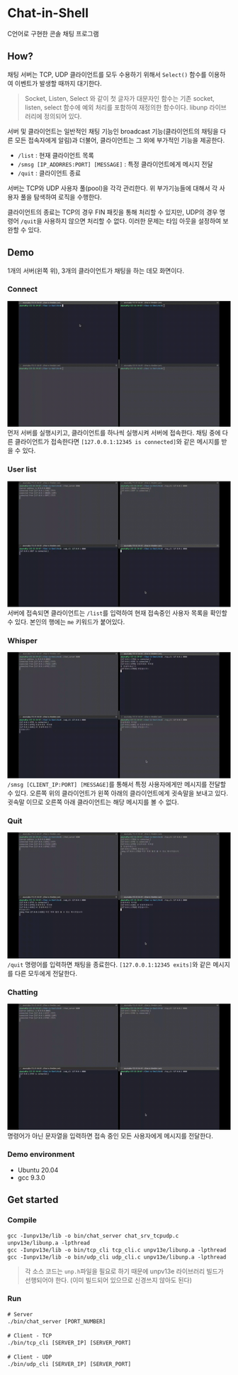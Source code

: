 # Chat-in-Shell
C언어로 구현한 콘솔 채팅 프로그램

## How?
채팅 서버는 TCP, UDP 클라이언트를 모두 수용하기 위해서 `Select()` 함수를 이용하여 이벤트가 발생할 때까지 대기한다.

> Socket, Listen, Select 와 같이 첫 글자가 대문자인 함수는 기존 socket, listen, select 함수에 예외 처리를 포함하여 재정의한 함수이다. libunp 라이브러리에 정의되어 있다.

서버 및 클라이언트는 일반적인 채팅 기능인 broadcast 기능(클라이언트의 채팅을 다른 모든 접속자에게 알림)과 더불어, 클라이언트는 그 외에 부가적인 기능을 제공한다.
- `/list` : 현재 클라이언트 목록
- `/smsg [IP_ADDRRES:PORT] [MESSAGE]` : 특정 클라이언트에게 메시지 전달
- `/quit` : 클라이언트 종료

서버는 TCP와 UDP 사용자 풀(pool)을 각각 관리한다. 위 부가기능들에 대해서 각 사용자 풀을 탐색하여 로직을 수행한다.

클라이언트의 종료는 TCP의 경우 FIN 패킷을 통해 처리할 수 있지만, UDP의 경우 명령어 `/quit`을 사용하지 않으면 처리할 수 없다. 이러한 문제는 타임 아웃을 설정하여 보완할 수 있다.


## Demo
1개의 서버(왼쪽 위), 3개의 클라이언트가 채팅을 하는 데모 화면이다. 

### Connect
<img src="images/connect.gif"><br>
먼저 서버를 실행시키고, 클라이언트를 하나씩 실행시켜 서버에 접속한다. 채팅 중에 다른 클라이언트가 접속한다면 `[127.0.0.1:12345 is connected]`와 같은 메시지를 받을 수 있다.

### User list
<img src="images/user_list.gif"><br>
서버에 접속되면 클라이언트는 `/list`를 입력하여 현재 접속중인 사용자 목록을 확인할 수 있다. 본인의 행에는 `me` 키워드가 붙어있다.

### Whisper
<img src="images/whisper.gif"><br>
`/smsg [CLIENT_IP:PORT] [MESSAGE]`를 통해서 특정 사용자에게만 메시지를 전달할 수 있다. 오른쪽 위의 클라이언트가 왼쪽 아래의 클라이언트에게 귓속말을 보내고 있다. 귓속말 이므로 오른쪽 아래 클라이언트는 해당 메시지를 볼 수 없다.

### Quit
<img src="images/quit.gif"><br>
`/quit` 명령어를 입력하면 채팅을 종료한다. `[127.0.0.1:12345 exits]`와 같은 메시지를 다른 모두에게 전달한다.

### Chatting
<img src="images/chatting.gif"><br>
명령어가 아닌 문자열을 입력하면 접속 중인 모든 사용자에게 메시지를 전달한다.

### Demo environment
- Ubuntu 20.04
- gcc 9.3.0

## Get started
### Compile
```
gcc -Iunpv13e/lib -o bin/chat_server chat_srv_tcpudp.c unpv13e/libunp.a -lpthread
gcc -Iunpv13e/lib -o bin/tcp_cli tcp_cli.c unpv13e/libunp.a -lpthread
gcc -Iunpv13e/lib -o bin/udp_cli udp_cli.c unpv13e/libunp.a -lpthread
```
> 각 소스 코드는 `unp.h`파일을 필요로 하기 때문에 unpv13e 라이브러리 빌드가 선행되어야 한다. (이미 빌드되어 있으므로 신경쓰지 않아도 된다)

### Run
```
# Server
./bin/chat_server [PORT_NUMBER]

# Client - TCP
./bin/tcp_cli [SERVER_IP] [SERVER_PORT]

# Client - UDP
./bin/udp_cli [SERVER_IP] [SERVER_PORT]
```

